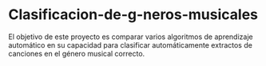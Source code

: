 # Clasificacion-de-g-neros-musicales
El objetivo de este proyecto es comparar varios algoritmos de aprendizaje automático en su capacidad para clasificar automáticamente extractos de canciones en el género musical correcto.  
